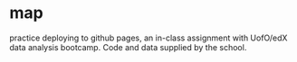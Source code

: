 # map
practice deploying to github pages, an in-class assignment with UofO/edX data analysis bootcamp.  Code and data supplied by the school.
